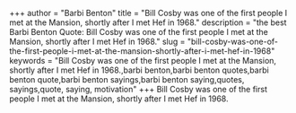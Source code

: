 +++
author = "Barbi Benton"
title = "Bill Cosby was one of the first people I met at the Mansion, shortly after I met Hef in 1968."
description = "the best Barbi Benton Quote: Bill Cosby was one of the first people I met at the Mansion, shortly after I met Hef in 1968."
slug = "bill-cosby-was-one-of-the-first-people-i-met-at-the-mansion-shortly-after-i-met-hef-in-1968"
keywords = "Bill Cosby was one of the first people I met at the Mansion, shortly after I met Hef in 1968.,barbi benton,barbi benton quotes,barbi benton quote,barbi benton sayings,barbi benton saying,quotes, sayings,quote, saying, motivation"
+++
Bill Cosby was one of the first people I met at the Mansion, shortly after I met Hef in 1968.
